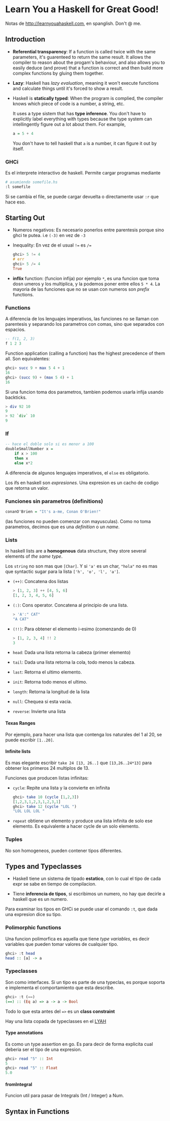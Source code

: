 # Learn You a Haskell for Great Good!

Notas de http://learnyouahaskell.com, en spanglish. Don't @ me.

## Introduction

- **Referential transparency**: If a function is called twice with the same
  parameters, it's guarenteed to return the same result. It allows the compiler
  to reason about the progam's behaviour, and also allows you to easily deduce
  (and prove) that a function is correct and then build more complex functions
  by gluing them together.

- **Lazy**: Haskell has *lazy evaluation*, meaning it won't execute functions
  and calculate things until it's forced to show a result.

- Haskell is **statically typed**: When the program is complied, the compiler
  knows which piece of code is a number, a string, etc.

  It uses a type sistem that has **type inference**. You don't have to
  explicitly label everything with types because the type system can
  intellingently figure out a lot about them. For example,

  ```haskell
  a = 5 + 4
  ```

  You don't have to tell haskell that `a` is a number, it can figure it out by
  itself.

### GHCi

Es el interprete interactivo de haskell. Permite cargar programas mediante

```bash
# asumiendo somefile.hs
:l somefile
```

Si se cambia el file, se puede cargar devuelta o directamente usar `:r` que hace
eso.

## Starting Out

- Numeros negativos: Es necesario ponerlos entre parentesis porque sino ghci te
  putea. i.e `(-3)` en vez de `-3`

- Inequality: En vez de el usual `!=` es `/=`
  
  ```haskell
  ghci> 5 != 4
  # err
  ghci> 5 /= 4
  True
  ```

- **inflix** function: (funcion infija) por ejemplo `*`, es una funcion que toma
  dosn umeros y los multiplica, y la podemos poner entre ellos `5 * 4`. La
  mayoria de las funciones que no se usan con numeros son _prefix_ functions.

### Functions

A diferencia de los lenguajes imperativos, las funciones no se llaman con
parentesis y separando los parametros con comas, sino que separados con
espacios.

```haskell
-- f(1, 2, 3)
f 1 2 3
```

Function application (calling a function) has the highest precedence of them
all. Son equivalentes:

```haskell
ghci> succ 9 + max 5 4 + 1
16
ghci> (succ 9) + (max 5 4) + 1
16
```

Si una funcion toma dos parametros, tambien podemos usarla infija usando
backticks.

```haskell
> div 92 10
9
> 92 `div` 10
9
```

### If

```haskell
-- hace el doble solo si es menor a 100
doubleSmallNumber x =
    if x > 100
    then x
    else x*2
```

A diferencia de algunos lenguajes imperativos, el `else` es obligatorio.

Los ifs en haskell son *expresiones*. Una expresion es un cacho de codigo que
retorna un valor.

### Funciones sin parametros (definitions)

```haskell
conanO'Brien = "It's a-me, Conan O'Brien!"
```

(las funciones no pueden comenzar con mayusculas). Como no toma parametros,
decimos que es una *definition* o un *name*.

### Lists

In haskell lists are a **homogenous** data structure, they store several
elements of *the same type*.

Los `string` no son mas que `[Char]`. Y si `'a'` es un char, `"hola"` no es mas
que syntactic sugar para la lista `['h', 'o', 'l', 'a']`.

- `(++)`: Concatena dos listas
  
  ```haskell
  > [1, 2, 3] ++ [4, 5, 6]
  [1, 2, 3, 4, 5, 6]
  ```

- `(:)`: Cons operator. Concatena al principio de una lista.
  
  ```haskell
  > 'A':" CAT"
  "A CAT"
  ```

- `(!!)`: Para obtener el elemento i-esimo (comenzando de 0)

  ```haskell
  > [1, 2, 3, 4] !! 2
  3
  ```

- `head`: Dada una lista retorna la cabeza (primer elemento)
- `tail`: Dada una lista retorna la cola, todo menos la cabeza.
- `last`: Retorna el ultimo elemento.
- `init`: Retorna todo menos el ultimo.
- `length`: Retorna la longitud de la lista
- `null`: Chequea si esta vacia.
- `reverse`: Invierte una lista

#### Texas Ranges

Por ejemplo, para hacer una lista que contenga los naturales del 1 al 20, se
puede escribir `[1..20]`.

#### Infinite lists

Es mas elegante escribir `take 24 [13, 26..]` que `[13,26..24*13]` para obtener
los primeros 24 multiplos de 13.

Funciones que producen listas infinitas:

- `cycle`: Repite una lista y la convierte en infinita

  ```haskell
  ghci> take 10 (cycle [1,2,3])  
  [1,2,3,1,2,3,1,2,3,1]  
  ghci> take 12 (cycle "LOL ")  
  "LOL LOL LOL "
  ```

- `repeat` obtiene un elemento y produce una lista infinita de solo ese
  elemento. Es equivalente a hacer cycle de un solo elemento.

### Tuples

No son homogeneos, pueden contener tipos diferentes.

## Types and Typeclasses

- Haskell tiene un sistema de tipado **estatico**, con lo cual el tipo de cada
  expr se sabe en tiempo de compilacion.

- Tiene **inferencia de tipos**, si escribimos un numero, no hay que decirle a
  haskell que es un numero.

Para examinar los tipos en GHCi se puede usar el comando `:t`, que dada una
expresion dice su tipo.

### Polimorphic functions

Una funcion polimorfica es aquella que tiene *type variables*, es decir
variables que pueden tomar valores de cualquier tipo.

```haskell
ghci> :t head
head :: [a] -> a
```

### Typeclasses

Son como interfaces. Si un tipo es parte de una typeclas, es porque soporta e
implementa el comportamiento que esta describe.

```haskell
ghci> :t (==)  
(==) :: (Eq a) => a -> a -> Bool  
```

Todo lo que esta antes del `=>` es un **class constraint**

Hay una lista copada de typeclasses en el [LYAH](http://learnyouahaskell.com/types-and-typeclasses)

#### Type annotations

Es como un type assertion en go. Es para decir de forma explicita cual deberia
ser el tipo de una expresion.

```haskell
ghci> read "5" :: Int  
5  
ghci> read "5" :: Float  
5.0  
```

#### fromIntegral

Funcion util para pasar de Integrals (Int / Integer) a Num.

## Syntax in Functions